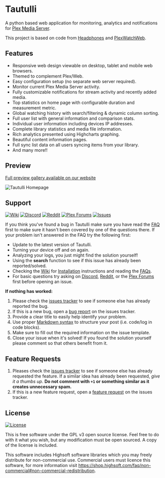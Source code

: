 # Tautulli

A python based web application for monitoring, analytics and notifications for 
[Plex Media Server](https://plex.tv).

This project is based on code from [Headphones](https://github.com/rembo10/headphones)
and [PlexWatchWeb](https://github.com/ecleese/plexWatchWeb).

## Features

-   Responsive web design viewable on desktop, tablet and mobile web browsers.
-   Themed to complement Plex/Web.
-   Easy configuration setup (no separate web server required).
-   Monitor current Plex Media Server activity.
-   Fully customizable notifications for stream activity and recently added media.
-   Top statistics on home page with configurable duration and measurement metric.
-   Global watching history with search/filtering & dynamic column sorting.
-   Full user list with general information and comparison stats.
-   Individual user information including devices IP addresses.
-   Complete library statistics and media file information.
-   Rich analytics presented using Highcharts graphing.
-   Beautiful content information pages.
-   Full sync list data on all users syncing items from your library.
-   And many more!!

## Preview

[Full preview gallery available on our website][Tautulli]

![Tautulli Homepage](https://edas-hz.oss-cn-hangzhou.aliyuncs.com/edas-apps/charts-store/tautulli/image/activity-compressed.jpg)

## Support

[![Wiki][badge-wiki]][Wiki]
[![Discord][badge-discord]][Discord]
[![Reddit][badge-reddit]][Reddit]
[![Plex Forums][badge-forums]][Plex Forums]
[![Issues][badge-issues]][Issues]

[badge-wiki]: https://img.shields.io/badge/github-wiki-black?style=flat-square
[badge-discord]: https://img.shields.io/discord/183396325142822912?label=discord&style=flat-square&color=7289DA
[badge-reddit]: https://img.shields.io/reddit/subreddit-subscribers/tautulli?label=reddit&style=flat-square&color=FF5700
[badge-forums]: https://img.shields.io/badge/plex%20forums-discussion-E5A00D?style=flat-square
[badge-issues]: https://img.shields.io/badge/github-issues-black?style=flat-square

If you think you've found a bug in Tautulli make sure you have read the [FAQ][]
first to make sure it hasn't been covered by one of the questions there. If your
problem isn't answered in the FAQ try the following first:

-   Update to the latest version of Tautulli.
-   Turning your device off and on again.
-   Analyzing your logs, you just might find the solution yourself!
-   Using the **search** function to see if this issue has already been reported/solved.
-   Checking the [Wiki][] for [Installation][] instructions and reading the [FAQs][FAQ].
-   For basic questions try asking on [Discord][], [Reddit][], 
    or the [Plex Forums][] first before opening an issue.

**If nothing has worked:**

1.  Please check the [issues tracker][Issues] to see if someone else has already reported the bug.
2.  If this is a new bug, open a [bug report][Issue New] on the issues tracker.
3.  Provide a clear title to easily help identify your problem.
4.  Use proper [Markdown syntax][] to structure your post (i.e. code/log in code blocks).
5.  Make sure to fill out the required information on the issue template.
6.  Close your issue when it's solved! If you found the solution yourself please
    comment so that others benefit from it.

## Feature Requests

1.  Pleases check the [issues tracker][Issues] to see if someone else has already requested the feature.
    If a similar idea has already been requested, _give it a thumbs up_. **Do not comment
    with `+1` or something similar as it creates unnecessary spam.**
2.  If this is a new feature request, open a [feature request][Issue New] on the issues tracker.

## License

[![License][badge-license]][License]

[badge-license]: https://img.shields.io/github/license/Tautulli/Tautulli?style=flat-square

This is free software under the GPL v3 open source license. Feel free to do with it what you wish,
but any modification must be open sourced. A copy of the license is included.

This software includes Highsoft software libraries which you may freely distribute for 
non-commercial use. Commercial users must licence this software, for more information visit
https://shop.highsoft.com/faq/non-commercial#non-commercial-redistribution.

[Python]: https://python.org/downloads
[DockerHub]: https://hub.docker.com/r/tautulli/tautulli
[Releases]: https://github.com/Tautulli/Tautulli/releases
[Releases Latest]: https://github.com/Tautulli/Tautulli/releases/latest
[License]: https://github.com/Tautulli/Tautulli/blob/master/LICENSE
[FAQ]: https://github.com/Tautulli/Tautulli/wiki/Frequently-Asked-Questions
[Installation]: https://github.com/Tautulli/Tautulli/wiki/Installation
[Issues]: https://github.com/Tautulli/Tautulli/issues
[Issue New]: https://github.com/Tautulli/Tautulli/issues/new/choose
[Markdown syntax]: https://help.github.com/articles/github-flavored-markdown
[Tautulli]: http://tautulli.com
[Wiki]: https://github.com/Tautulli/Tautulli/wiki
[Discord]: https://tautulli.com/discord
[Reddit]: https://reddit.com/r/Tautulli
[Plex Forums]: https://forums.plex.tv/t/tautulli-monitor-your-plex-media-server/225242
[Snapcraft]: https://snapcraft.io/tautulli
[Commits Beta]: https://github.com/Tautulli/Tautulli/commits/beta
[Commits Nightly]: https://github.com/Tautulli/Tautulli/commits/nightly

[Publish Docker Master]: https://github.com/Tautulli/Tautulli/actions?query=workflow%3A"Publish+Docker"+branch%3Amaster
[Publish Docker Beta]: https://github.com/Tautulli/Tautulli/actions?query=workflow%3A"Publish+Docker"+branch%3Abeta
[Publish Docker Nightly]: https://github.com/Tautulli/Tautulli/actions?query=workflow%3A"Publish+Docker"+branch%3Anightly
[Publish Snap Master]: https://github.com/Tautulli/Tautulli/actions?query=workflow%3A"Publish+Snap"+branch%3Amaster
[Publish Snap Beta]: https://github.com/Tautulli/Tautulli/actions?query=workflow%3A"Publish+Snap"+branch%3Abeta
[Publish Snap Nightly]: https://github.com/Tautulli/Tautulli/actions?query=workflow%3A"Publish+Snap"+branch%3Anightly
[Publish Installer Master]: https://github.com/Tautulli/Tautulli/actions?query=workflow%3A"Publish+Installers"+branch%3Amaster
[Publish Installer Beta]: https://github.com/Tautulli/Tautulli/actions?query=workflow%3A"Publish+Installers"+branch%3Abeta
[Publish Installer Nightly]: https://github.com/Tautulli/Tautulli/actions?query=workflow%3A"Publish+Installers"+branch%3Anightly

